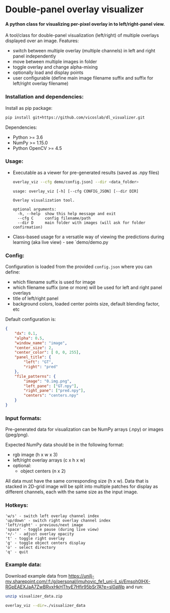 # Double-panel overlay visualizer

#### A python class for visualizing per-pixel overlay in to left/right-panel view.

A tool/class for double-panel visualization (left/right) of multiple overlays displayed over an image. Features:
 - switch between multiple overlay (multiple channels) in left and right panel independently 
 - move between multiple images in folder
 - toggle overlay and change alpha-mixing
 - optionally load and display points
 - user configurable (define main image filename suffix and suffix for left/right overlay filename)


### Installation and dependencies:

Install as pip package:
```bash
pip install git+https://github.com/vicoslab/dl_visualizer.git
```

Dependencies:
 * Python >= 3.6
 * NumPy >= 1.15.0
 * Python OpenCV >= 4.5

### Usage:

- Executable as a viewer for pre-generated results (saved as .npy files) 
  ```bash  
  overlay_viz --cfg demo/config.json] --dir <data_folder>
  ```
  ```code
  usage: overlay_viz [-h] [--cfg CONFIG_JSON] [--dir DIR]
  
  Overlay visualization tool.
  
  optional arguments:
    -h, --help  show this help message and exit
    --cfg C     config filename/path
    --dir D     main folder with images (will ask for folder confirmation)
  ```
  
- Class-based usage for a versatile way of viewing the predictions during learning (aka live view) - see `demo/demo.py

### Config:
Configuration is loaded from the provided `config.json` where you can define:
 - which filename suffix is used for image
 - which filename suffix (one or more) will be used for left and right panel overlays
 - title of left/right panel
 - background colors, loaded center points size, default blending factor, etc

Default configuration is:
```json
{
    "dx": 0.1, 
    "alpha": 0.5,
    "window_name": "image",
    "center_size": 2,
    "center_color": [ 0, 0, 255],
    "panel_title": {
        "left": "GT",
        "right": "pred"
    },
    "file_patterns": {
        "image": "0.img.png",
        "left_pane": ["GT.npy"],
        "right_pane": ["pred.npy"],
        "centers": "centers.npy"
    }
}
```

### Input formats:
Pre-generated data for visualization can be NumPy arrays (.npy) or images (jpeg/png).

Expected NumPy data should be in the following format:
- rgb image (h x w x 3)
- left/right overlay arrays (c x h x w)
- optional:
    - object centers (n x 2)
  
All data must have the same corresponding size (h x w). Data that is stacked in 2D-grid image will be split into 
multiple patches for display as different channels, each with the same size as the input image.

### Hotkeys:
    'w/s' - switch left overlay channel index
    'up/down' - switch right overlay channel index
    'left/right' - previous/next image
    'space' - toggle pause (during live view)
    '+/-' - adjust overlay opacity
    't' - toggle right overlay
    'g' - toggle object centers display
    'o' - select directory
    'q' - quit

### Example data:
Download example data from https://unilj-my.sharepoint.com/:f:/g/personal/jmuhovic_fe1_uni-lj_si/Emsoh0lHX-RGpEAEXJaA7ZwBRvxHkHThyE7Hfir95bSr7A?e=sl0aWp
and run:

```bash
unzip visualizer_data.zip

overlay_viz --dir=./visualizer_data
```
